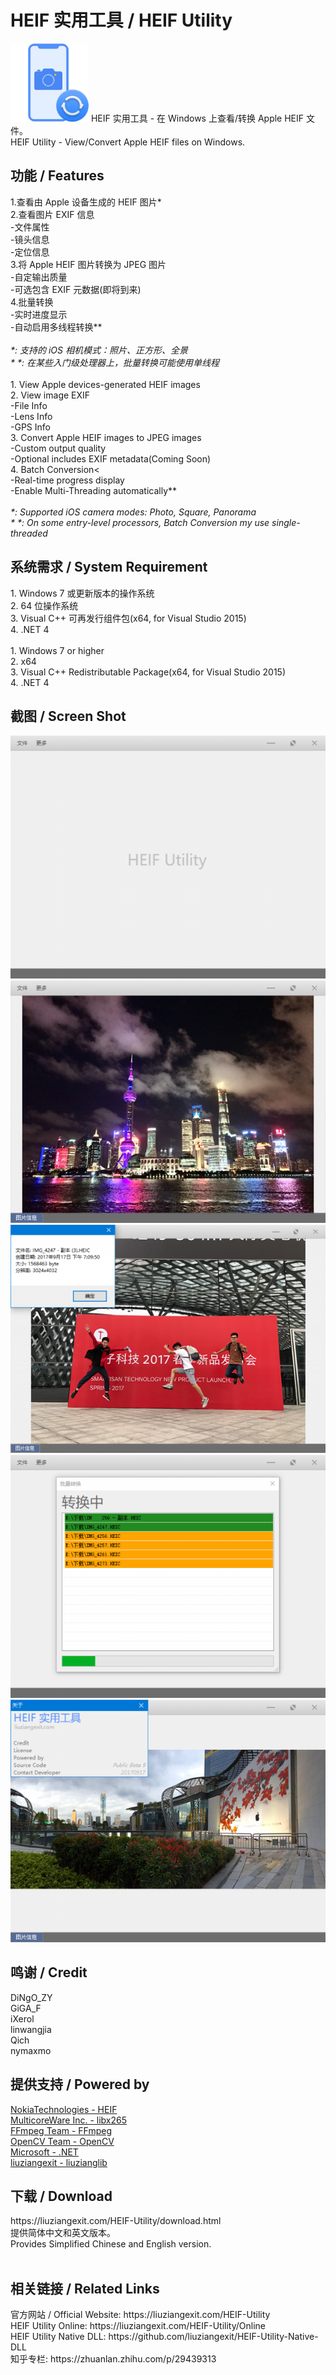 ﻿# HEIF 实用工具 / HEIF Utility
<img src="/img/HEIF-Utility-ico.png" height="125" width="125" />
HEIF 实用工具 - 在 Windows 上查看/转换 Apple HEIF 文件。<br>
HEIF Utility - View/Convert Apple HEIF files on Windows.<br>
<h2>功能 / Features</h2>
1.查看由 Apple 设备生成的 HEIF 图片*<br>
2.查看图片 EXIF 信息<br>
  -文件属性<br>
  -镜头信息<br>
  -定位信息<br>
3.将 Apple HEIF 图片转换为 JPEG 图片<br>
  -自定输出质量<br>
  -可选包含 EXIF 元数据(即将到来)<br>
4.批量转换<br>
  -实时进度显示<br>
  -自动启用多线程转换**<br>
<br>
<I>*: 支持的 iOS 相机模式：照片、正方形、全景</I><br>
<I>*&nbsp;*: 在某些入门级处理器上，批量转换可能使用单线程</I><br>
<br>
1. View Apple devices-generated HEIF images<br>
2. View image EXIF<br>
  -File Info<br>
  -Lens Info<br>
  -GPS Info<br>
3. Convert Apple HEIF images to JPEG images<br>
  -Custom output quality<br>
  -Optional includes EXIF metadata(Coming Soon)<br>
4. Batch Conversion<<br>
  -Real-time progress display<br>
  -Enable Multi-Threading automatically**<br>
<br>
<I>*: Supported iOS camera modes: Photo, Square, Panorama<br></I>
<I>*&nbsp;*: On some entry-level processors, Batch Conversion my use single-threaded</I>
<br>
<h2>系统需求 / System Requirement</h2>
1. Windows 7 或更新版本的操作系统<br>
2. 64 位操作系统<br>
3. Visual C++ 可再发行组件包(x64, for Visual Studio 2015)<br>
4. .NET 4<br>
<br>
1. Windows 7 or higher<br>
2. x64<br>
3. Visual C++ Redistributable Package(x64, for Visual Studio 2015)<br>
4. .NET 4
<br>
<h2>截图 / Screen Shot</h2>
<img src="/img/HEIFUScreenShot1.png"><br>
<img src="/img/HEIFUScreenShot2.png"><br>
<img src="/img/HEIFUScreenShot3.png"><br>
<img src="/img/HEIFUScreenShot4.png"><br>
<img src="/img/HEIFUScreenShot5.png">
<br>
<h2>鸣谢 / Credit</h2>
DiNgO_ZY<br>
GiGA_F<br>
iXerol<br>
linwangjia<br>
Qich<br>
nymaxmo<br>
<h2>提供支持 / Powered by</h2>
<a href="https://github.com/nokiatech/heif">NokiaTechnologies - HEIF</a><br>
<a href="http://x265.org/">MulticoreWare Inc. - libx265</a><br>
<a href="https://www.ffmpeg.org/">FFmpeg Team - FFmpeg</a><br>
<a href="http://opencv.org/">OpenCV Team - OpenCV</a><br>
<a href="https://www.microsoft.com/net">Microsoft - .NET</a><br>
<a href="https://github.com/liuziangexit/liuzianglib">liuziangexit - liuzianglib</a><br>
<h2>下载 / Download</h2>
https://liuziangexit.com/HEIF-Utility/download.html <br>
提供简体中文和英文版本。<br>
Provides Simplified Chinese and English version.<br>
<br>
<h2>相关链接 / Related Links</h2>
官方网站 / Official Website: https://liuziangexit.com/HEIF-Utility <br>
HEIF Utility Online: https://liuziangexit.com/HEIF-Utility/Online <br>
HEIF Utility Native DLL: https://github.com/liuziangexit/HEIF-Utility-Native-DLL <br>
知乎专栏: https://zhuanlan.zhihu.com/p/29439313
